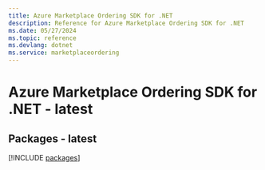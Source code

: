 ```yaml
---
title: Azure Marketplace Ordering SDK for .NET
description: Reference for Azure Marketplace Ordering SDK for .NET
ms.date: 05/27/2024
ms.topic: reference
ms.devlang: dotnet
ms.service: marketplaceordering
---
```

# Azure Marketplace Ordering SDK for .NET - latest
## Packages - latest
[!INCLUDE [packages](marketplace-ordering-index.md)]